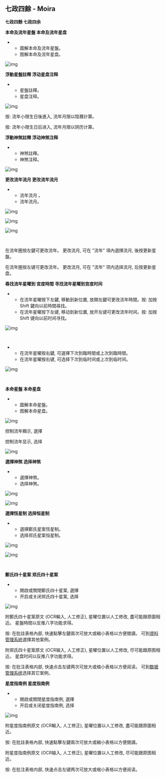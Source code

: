 ## 七政四餘 - Moira

**七政四餘  七政四余**

**本命及流年星盤  本命及流年星盘**

- - 圖解本命及流年星盤。
  - 图解本命及流年星盘。

![img](https://lh4.googleusercontent.com/Hcz1S2OQEPcDKXda-qg8i8XPLoWVFgcnUrqOC5Fr-lCgjdjYE7Vz7jx1beFltUOQlPRK9oCrIrKtgqDEwJWM4Ekd7T3jR22zJB4TbCfsspU=w1280)

**浮動星盤註釋  浮动星盘注释**

- - 星盤註釋。
  - 星盘注释。

![img](../../../saved_images/vfrRIpbhfdRg3GhXWSHE28gxRimIP07rPxMtgI7vVQOg5FKeL8NMkx3Lk6OKPdoxZjZzCZ0ZTwkzTt8bnN7rqhEEMAR9GDLHtZ8XxHSVMqg=w1280)

按: 流年小限生日後進入, 流年月限以陰曆計算。

按: 流年小限生日后进入, 流年月限以阴历计算。

**浮動神煞註釋  浮动神煞注释**

- - 神煞註釋。
  - 神煞注释。

![img](../../../saved_images/oi8ga-SsoVyFr4QbhGcPCoK1mJBvFsIiEHwbzAfGJsa8XFu5gaKRSXHro98SFnd5L-5zVeH4FqvxCrO8MS282X35fXSkGCr_O2zCu5zoAGQ=w1280)

**更改流年流月  更改流年流月**

- - 流年流月 。
  - 流年流月。

![img](../../../saved_images/UH53k-IRlXkryej7DwyXXMKmtPxcAqGB7DMc6kzxTaosDux_HCTbwqj_Ar-0BNEVweyot9gVqmiLRWQCNQnrbE1Rh513cd5UD1_Ihjtprfk=w1280)

![img](../../../saved_images/GrAZxd9rie__v224LUrWhtm_O5sQVjoHPiZXB7drnxALYVPujF7RkI4yt_12737bkqanCBjAL9OxpehgaD31lsmeR87fJIYrduUaoHfTBnk=w1280)

![img](https://lh4.googleusercontent.com/Ja5bGfDR-AglL38haLiUP3yjHcbLeuDvjIAwKYB3trZENKnoYn4lZ44k4vdyvejh=w1280)

​                        

在流年圈按左鍵可更改流年。 更改流月, 可在 "流年" 項內選擇流月, 後按更新星盤。

在流年圈按左键可更改流年。 更改流月, 可在 "流年" 项内选择流月, 后按更新星盘。

**尋找流年星曜到 宮度時間  寻找流年星曜到宫度时间**

- - 在流年星曜按下左鍵, 移動到新位置, 放開左鍵可更改流年時間。按: 加按 Shift 鍵向以前時間尋找。
  - 在流年星曜按下左键, 移动到新位置, 放开左键可更改流年时间。按: 加按 Shift 键向以前时间寻找。

![img](../../../saved_images/rFpb-Fa05s8N1hkM-7VmdOUukstJsxv0dtmxDKPcswMiY6QUnMRbGQpocXrDrVrt=w1280)

​        

- - 在流年星曜按右鍵, 可選擇下次到臨時間或上次到臨時間。
  - 在流年星曜按右键, 可选择下次到临时间或上次到临时间。

![img](../../../saved_images/i13OicKRB_lbMDKRZJLVdpQAVuq5zg0W-sojepis22O8Y7Wmdst9fCjeaEksQcGHyiXrIYRBcBuOhRJX7A2eMPQfJwdA7aStPbtrI_u3t2M=w1280)

​     

**本命星盤  本命星盘**

- - 圖解本命星盤。
  - 图解本命星盘。

![img](../../../saved_images/BlVuaM5RMf1-L8cI1kZVKQEcQ5SqnE6Fe3y6KNJZ7SfIbr4nGOqNYtlvfKuctmpIoa9LNXGvY9z5TOpfnWMWbd78hcPMmua5F9OJvfYQWok=w1280)

控制流年顯示, 選擇

控制流年显示, 选择

![img](../../../saved_images/92ZwL7BqOgP0nEXvV5vF7NIN8mZVszFvxvqCFhKRPoguKFSxA6n7U4k9Fiem_QdWf3N0v7iaQqV1zz5VhYwpeOl4bFMNEC0dVOkOMIxg0Dg=w1280)

**選擇神煞  选择神煞**

- - 選擇神煞。
  - 选择神煞。

![img](../../../saved_images/i25Jwdp6dnlqcdLpdHKg8RMcLnOfdeIxmJxNvFsqIx76quKmSC4oNl3QNQCyL8FtqoeUEn7sNWY0LmIBZuRI1JJ3zAHE5Ot6zjUdmqKx3wo=w1280)

![img](../../../saved_images/35ckTT24PwwX1qW_TXceCtxA4O46eI2jUQ1JF9Kc83sWexMQKt2xQwNFSwAPrng9iVNaSpgq8E8pvYwurkuOVd432YELX8cp_XDSx9mmvpM=w1280)

  

**選擇恆星制  选择恒星制**

- - 選擇鄭氏星案恆星制。
  - 选择郑氏星案恒星制。

![img](../../../saved_images/yIzXTEGPZ_4ExNPe5DFLCBLKgC94eSZ0vY9sd2lOyU1iHuZTSipDFFefw7sBT8MNuRbVZMVTR1gYR1QNNnDAn-ags4nwhW7ymRq7eZK9q0Q=w1280)

![img](https://lh4.googleusercontent.com/tfyy9lgGmulf5m1SrJPAVR-RE8z6LceBlkeryalK60Y8PCn7RErzyXqfIiiphfE0LcA5uk4JLoaUXynt8YrbG46Izjq54TcRYhHBMdXvnjo=w1280)

​                    

**鄭氏四十星案  郑氏四十星案**

- - 開啟或關閉鄭氏四十星案, 選擇
  - 开启或关闭郑氏四十星案, 选择

![img](../../../saved_images/8VbcOQ_APFS6nzFRF6aOuoJY526sqXsyx1MboXoPGMz9Di1JLvSLAZ4PBolocvvC6936S2xDGMqAKYuFhXI1YU4SAMaxQaTvxvM1vaXRRLc=w1280)

附鄭氏四十星案原文 (OCR輸入, 人工修正), 星曜位置以人工修改, 盡可能跟原圖相近。 星盤時間以反推八字功能求得。

按: 在批註表格內部, 快速點擊左鍵兩次可放大或縮小表格以方便閱讀。 可到[資料管理系統](https://sites.google.com/site/athomeprojects/home/help/table)選擇其他案例。

附郑氏四十星案原文 (OCR输入, 人工修正), 星曜位置以人工修改, 尽可能跟原图相近。 星盘时间以反推八字功能求得。

按: 在批注表格内部, 快速点击左键两次可放大或缩小表格以方便阅读。 可到[数据管理系统](https://sites.google.com/site/athomeprojects/home/help/table)选择其它案例。

**星度指南例  星度指南例**

- - 開啟或關閉星度指南例, 選擇
  - 开启或关闭星度指南例, 选择

![img](../../../saved_images/kr9__FJrzUGnTuYI9b4CzfickAw__wIM03S0rLx8jay_NmeEWQtsqieU3eZh3-hfyO6Yw034X9Hm6GbuSAd_q9uY0oJdvn4nAgeGuCMG5OY=w1280)

附星度指南例原文 (OCR輸入, 人工修正), 星曜位置以人工修改, 盡可能跟原圖相近。

按: 在批註表格內部, 快速點擊左鍵兩次可放大或縮小表格以方便閱讀。

附星度指南例原文 (OCR输入, 人工修正), 星曜位置以人工修改, 尽可能跟原图相近。

按: 在批注表格内部, 快速点击左键两次可放大或缩小表格以方便阅读。